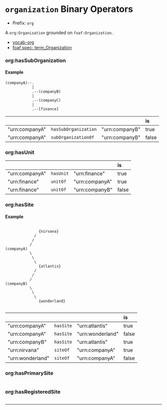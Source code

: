 # `organization` Binary Operators

- Prefix: `org`

A `org:Organization` grounded on `foaf:Organization`.

- [vocab-org](https://www.w3.org/TR/vocab-org/)
- [foaf spec: term_Organization](http://xmlns.com/foaf/spec/#term_Organization)


### org:hasSubOrganization

#### Example

```
(companyA)--.
            |
            .--(companyB)
            |
            .--(companyC)
            |
            .--[finance]
```
|   |   |   | is|
|---|---|---|:---|
| "urn:companyA"   | `hasSubOrganization` | "urn:companyB" | true  |
| "urn:companyA"   | `subOrganizationOf`  | "urn:companyB" | false |


### org:hasUnit

|   |   |   | is|
|---|---|---|:---|
| "urn:companyA"  | `hasUnit` | "urn:finance" | true  |
| "urn:finance"   | `unitOf` | "urn:companyA" | true |
| "urn:finance"   | `unitOf` | "urn:companyB" | false |


### org:hasSite

#### Example

```

               {nirvana}
             /
            /
           /
(companyA)
           \
            \
             \
               {atlantis}
             /
            /
           /
(companyB)
           \
            \
             \
               {wonderland}
               
```

|   |   |   | is|  
|---|---|---|:---|
| "urn:companyA"   | `hasSite` | "urn:atlantis"   | true  |
| "urn:companyA"   | `hasSite` | "urn:wonderland" | false |
| "urn:companyB"   | `hasSite` | "urn:atlantis"   | true  |
| "urn:nirvana"    | `siteOf`  | "urn:companyA"   | true  |
| "urn:wonderland" | `siteOf`  | "urn:companyA"   | false |


### org:hasPrimarySite

```
```

### org:hasRegisteredSite

```
```

---